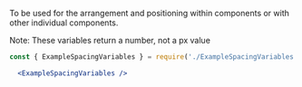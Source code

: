 To be used for the arrangement and positioning within components or with other individual components.

Note: These variables return a number, not a px value

```jsx
const { ExampleSpacingVariables } = require('./ExampleSpacingVariables');

  <ExampleSpacingVariables />
```
